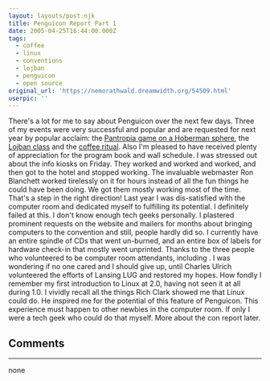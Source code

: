 ```yaml
---
layout: layouts/post.njk
title: Penguicon Report Part 1
date: 2005-04-25T16:44:00.000Z
tags:
  - coffee
  - linux
  - conventions
  - lojban
  - penguicon
  - open source
original_url: 'https://nemorathwald.dreamwidth.org/54509.html'
userpic: ''
---
```

There's a lot for me to say about Penguicon over the next few days. Three of my events were very successful and popular and are requested for next year by popular acclaim: the [Pantropia game on a Hoberman sphere](http://www.livejournal.com/users/matt_arnold/39696.html), the [Lojban class](http://www.lojban.org/) and the [coffee ritual](http://www.livejournal.com/users/matt_arnold/27175.html). Also I'm pleased to have received plenty of appreciation for the program book and wall schedule. I was stressed out about the info kiosks on Friday. They worked and worked and worked, and then got to the hotel and stopped working. The invaluable webmaster Ron Blanchett worked tirelessly on it for hours instead of all the fun things he could have been doing. We got them mostly working most of the time. That's a step in the right direction! Last year I was dis-satisfied with the computer room and dedicated myself to fulfilling its potential. I definitely failed at this. I don't know enough tech geeks personally. I plastered prominent requests on the website and mailers for months about bringing computers to the convention and still, people hardly did so. I currently have an entire spindle of CDs that went un-burned, and an entire box of labels for hardware check-in that mostly went unprinted. Thanks to the three people who volunteered to be computer room attendants, including . I was wondering if no one cared and I should give up, until Charles Ulrich volunteered the efforts of Lansing LUG and restored my hopes. How fondly I remember my first introduction to Linux at 2.0, having not seen it at all during 1.0. I vividly recall all the things Rich Clark showed me that Linux could do. He inspired me for the potential of this feature of Penguicon. This experience must happen to other newbies in the computer room. If only I were a tech geek who could do that myself. More about the con report later.

## Comments

---

none
